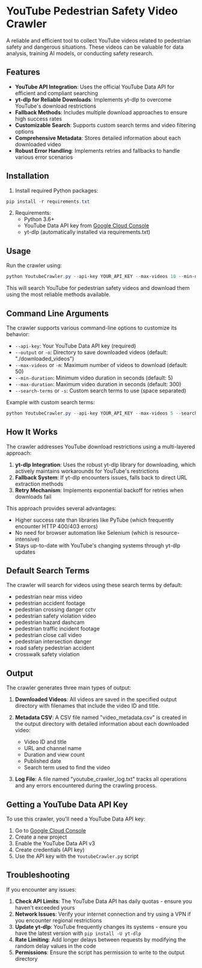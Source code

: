 # YouTube Pedestrian Safety Video Crawler

A reliable and efficient tool to collect YouTube videos related to pedestrian safety and dangerous situations. These videos can be valuable for data analysis, training AI models, or conducting safety research.

## Features

- **YouTube API Integration**: Uses the official YouTube Data API for efficient and compliant searching
- **yt-dlp for Reliable Downloads**: Implements yt-dlp to overcome YouTube's download restrictions
- **Fallback Methods**: Includes multiple download approaches to ensure high success rates
- **Customizable Search**: Supports custom search terms and video filtering options
- **Comprehensive Metadata**: Stores detailed information about each downloaded video
- **Robust Error Handling**: Implements retries and fallbacks to handle various error scenarios

## Installation

1. Install required Python packages:

```powershell
pip install -r requirements.txt
```

2. Requirements:
   - Python 3.6+
   - YouTube Data API key from [Google Cloud Console](https://console.cloud.google.com/)
   - yt-dlp (automatically installed via requirements.txt)

## Usage

Run the crawler using:

```powershell
python YoutubeCrawler.py --api-key YOUR_API_KEY --max-videos 10 --min-duration 10 --max-duration 180
```

This will search YouTube for pedestrian safety videos and download them using the most reliable methods available.

## Command Line Arguments

The crawler supports various command-line options to customize its behavior:


- `--api-key`: Your YouTube Data API key (required)
- `--output` or `-o`: Directory to save downloaded videos (default: "./downloaded_videos")
- `--max-videos` or `-m`: Maximum number of videos to download (default: 50)
- `--min-duration`: Minimum video duration in seconds (default: 5)
- `--max-duration`: Maximum video duration in seconds (default: 300)
- `--search-terms` or `-s`: Custom search terms to use (space separated)

Example with custom search terms:

```powershell
python YoutubeCrawler.py --api-key YOUR_API_KEY --max-videos 5 --search-terms "pedestrian near miss" "crosswalk accident"
```

## How It Works

The crawler addresses YouTube download restrictions using a multi-layered approach:

1. **yt-dlp Integration**: Uses the robust yt-dlp library for downloading, which actively maintains workarounds for YouTube's restrictions
2. **Fallback System**: If yt-dlp encounters issues, falls back to direct URL extraction methods
3. **Retry Mechanism**: Implements exponential backoff for retries when downloads fail

This approach provides several advantages:
- Higher success rate than libraries like PyTube (which frequently encounter HTTP 400/403 errors)
- No need for browser automation like Selenium (which is resource-intensive)
- Stays up-to-date with YouTube's changing systems through yt-dlp updates

## Default Search Terms

The crawler will search for videos using these search terms by default:
- pedestrian near miss video
- pedestrian accident footage
- pedestrian crossing danger cctv
- pedestrian safety violation video
- pedestrian hazard dashcam
- pedestrian traffic incident footage
- pedestrian close call video
- pedestrian intersection danger
- road safety pedestrian accident
- crosswalk safety violation

## Output

The crawler generates three main types of output:

1. **Downloaded Videos**: All videos are saved in the specified output directory with filenames that include the video ID and title.

2. **Metadata CSV**: A CSV file named "video_metadata.csv" is created in the output directory with detailed information about each downloaded video:
   - Video ID and title
   - URL and channel name
   - Duration and view count
   - Published date
   - Search term used to find the video

3. **Log File**: A file named "youtube_crawler_log.txt" tracks all operations and any errors encountered during the crawling process.

## Getting a YouTube Data API Key

To use this crawler, you'll need a YouTube Data API key:

1. Go to [Google Cloud Console](https://console.cloud.google.com/)
2. Create a new project
3. Enable the YouTube Data API v3
4. Create credentials (API key)
5. Use the API key with the `YoutubeCrawler.py` script

## Troubleshooting

If you encounter any issues:

1. **Check API Limits**: The YouTube Data API has daily quotas - ensure you haven't exceeded yours
2. **Network Issues**: Verify your internet connection and try using a VPN if you encounter regional restrictions
3. **Update yt-dlp**: YouTube frequently changes its systems - ensure you have the latest version with `pip install -U yt-dlp`
4. **Rate Limiting**: Add longer delays between requests by modifying the random delay values in the code
5. **Permissions**: Ensure the script has permission to write to the output directory
